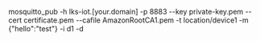 mosquitto_pub -h lks-iot.[your.domain] -p 8883 --key private-key.pem --cert certificate.pem --cafile AmazonRootCA1.pem -t location/device1 -m {"hello":"test"} -i d1 -d
